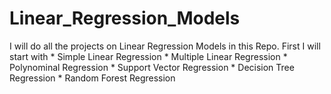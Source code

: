# Linear_Regression_Models
I will do all the projects on Linear Regression Models in this Repo.
First I will start with 
    * Simple Linear Regression
    * Multiple Linear Regression 
    * Polynominal Regression 
    * Support Vector Regression 
    * Decision Tree Regression 
    * Random Forest Regression
    
